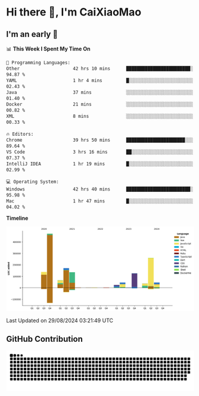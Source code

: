 # Hi there 👋, I'm CaiXiaoMao

## I'm an early 🐤
<!--START_SECTION:waka-->
📊 **This Week I Spent My Time On** 

```text
💬 Programming Languages: 
Other                    42 hrs 10 mins      ████████████████████████░   94.87 % 
YAML                     1 hr 4 mins         █░░░░░░░░░░░░░░░░░░░░░░░░   02.43 % 
Java                     37 mins             ░░░░░░░░░░░░░░░░░░░░░░░░░   01.40 % 
Docker                   21 mins             ░░░░░░░░░░░░░░░░░░░░░░░░░   00.82 % 
XML                      8 mins              ░░░░░░░░░░░░░░░░░░░░░░░░░   00.33 % 

🔥 Editors: 
Chrome                   39 hrs 50 mins      ██████████████████████░░░   89.64 % 
VS Code                  3 hrs 16 mins       ██░░░░░░░░░░░░░░░░░░░░░░░   07.37 % 
IntelliJ IDEA            1 hr 19 mins        █░░░░░░░░░░░░░░░░░░░░░░░░   02.99 % 

💻 Operating System: 
Windows                  42 hrs 40 mins      ████████████████████████░   95.98 % 
Mac                      1 hr 47 mins        █░░░░░░░░░░░░░░░░░░░░░░░░   04.02 % 
```

**Timeline**

![Lines of Code chart](https://raw.githubusercontent.com/caixiaomao/caixiaomao/main/assets/bar_graph.png)


 Last Updated on 29/08/2024 03:21:49 UTC
<!--END_SECTION:waka-->

## GitHub Contribution
<picture>
  <source media="(prefers-color-scheme: dark)" srcset="/dist/snake/github-contribution-grid-snake-dark.svg" />
  <source media="(prefers-color-scheme: light)" srcset="/dist/snake/github-contribution-grid-snake.svg" />
  <img alt="github contribution grid snake animation" src="/dist/snake/github-contribution-grid-snake.svg" />
</picture>

